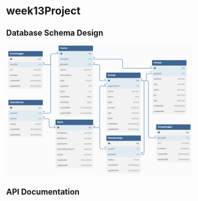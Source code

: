 # week13Project

## Database Schema Design

![db-schema]

[db-schema]: images/meetup_dbdiagram.png

## API Documentation
